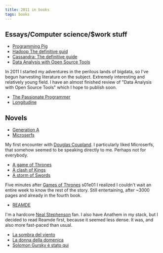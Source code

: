 ```yaml
---
title: 2011 in books
tags: books
---
```


## Essays/Computer science/$work stuff

* [Programming Pig](http://www.amazon.com/dp/1449302645)
* [Hadoop The definitive guid](http://www.amazon.com/dp/1449302645)
* [Cassandra: The definitive guide](http://www.amazon.com/dp/1449390412)
* [Data Analysis with Open Source Tools](http://www.amazon.com/dp/0596802358)

In 2011 I started my adventures in the perilous lands of bigdata, so I've begun
harvesting literature on the subject. Extremely interesting and relatively
young field. I have an almost finished review of "Data Analysis with Open
Source Tools" which I hope to publish soon.

* [The Passionate Programmer](http://www.amazon.com/dp/1934356344)
* [Longitudine](http://www.amazon.com/dp/8817112909)

## Novels

* [Generation A](http://www.amazon.com/dp/1439157022)
* [Microserfs](http://www.amazon.com/dp/0007179812)

My first encounter with [Douglas
Coupland](http://en.wikipedia.org/wiki/Douglas_Coupland). I particularly liked
Microserfs, that somehow seemed to be speaking directly to me. Perhaps not for
everybody.

* [A game of Thrones](http://www.amazon.com/dp/0553103547)
* [A clash of Kings](http://www.amazon.com/dp/0553108034)
* [A storm of Swords](http://www.amazon.com/dp/0006479901)

Five minutes after [Games of
Thrones](http://en.wikipedia.org/wiki/Game_of_Thrones_(TV_series)) s01e01 I
realized I couldn't wait an entire week to know the rest of the story. Still
entertaining, after ~3000 pages and already in the fourth book.

* [REAMDE](http://www.amazon.com/dp/0061977969)

I'm a hardcore [Neal Stephenson](http://en.wikipedia.org/wiki/Neal_Stephenson)
fan. I also have Anathem in my stack, but I decided to read Reamde first,
because it seemed less dense. It was, and also more fast-paced than usual.

* [La sombra del viento](http://www.amazon.com/dp/0307472590)
* [La donna della domenica](http://www.amazon.com/dp/8804499079)
* [Solomon Gursky è stato qui](http://www.amazon.com/dp/8845921794)

